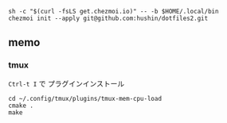 ```
sh -c "$(curl -fsLS get.chezmoi.io)" -- -b $HOME/.local/bin
chezmoi init --apply git@github.com:hushin/dotfiles2.git
```


## memo

### tmux

`Ctrl-t I` で プラグインインストール

```
cd ~/.config/tmux/plugins/tmux-mem-cpu-load
cmake .
make
```
